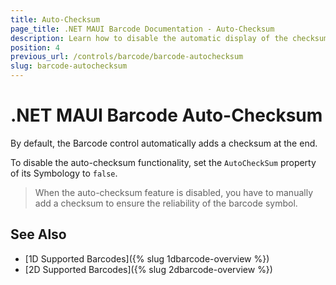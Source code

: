 ```yaml
---
title: Auto-Checksum
page_title: .NET MAUI Barcode Documentation - Auto-Checksum
description: Learn how to disable the automatic display of the checksum at the end of the Telerik UI for .NET MAUI Barcode.
position: 4
previous_url: /controls/barcode/barcode-autochecksum
slug: barcode-autochecksum
---
```


# .NET MAUI Barcode Auto-Checksum

By default, the Barcode control automatically adds a checksum at the end.

To disable the auto-checksum functionality, set the `AutoCheckSum` property of its Symbology to `false`.  

>When the auto-checksum feature is disabled, you have to manually add a checksum to ensure the reliability of the barcode symbol.

## See Also

- [1D Supported Barcodes]({% slug 1dbarcode-overview %})
- [2D Supported Barcodes]({% slug 2dbarcode-overview %})
